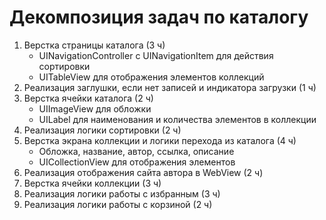 #  Декомпозиция задач по каталогу

1. Верстка страницы каталога (3 ч)
    - UINavigationController с UINavigationItem для действия сортировки
    - UITableView для отображения элементов коллекций
2. Реализация заглушки, если нет записей и индикатора загрузки (1 ч)
3. Верстка ячейки каталога (2 ч)
    - UIImageView для обложки
    - UILabel для наименования и количества элементов в коллекции
4. Реализация логики сортировки (2 ч)
5. Верстка экрана коллекции и логики перехода из каталога (4 ч)
    - Обложка, название, автор, ссылка, описание
    - UICollectionView для отображения элементов
6. Реализация отображения сайта автора в WebView (2 ч)
7. Верстка ячейки коллекции (3 ч)
8. Реализация логики работы с избранным (3 ч)
9. Реализация логики работы с корзиной (2 ч)
